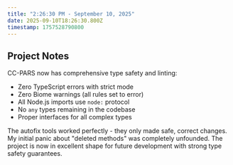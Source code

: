 ```yaml
---
title: "2:26:30 PM - September 10, 2025"
date: 2025-09-10T18:26:30.800Z
timestamp: 1757528790800
---
```


## Project Notes

CC-PARS now has comprehensive type safety and linting:
- Zero TypeScript errors with strict mode
- Zero Biome warnings (all rules set to error)
- All Node.js imports use `node:` protocol
- No `any` types remaining in the codebase
- Proper interfaces for all complex types

The autofix tools worked perfectly - they only made safe, correct changes. My initial panic about "deleted methods" was completely unfounded. The project is now in excellent shape for future development with strong type safety guarantees.

